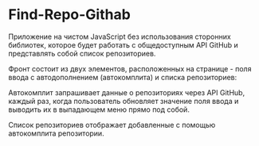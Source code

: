 # Find-Repo-Githab

Приложение на чистом JavaScript без использования сторонних библиотек, которое будет работать с общедоступным API GitHub и представлять собой список репозиториев.

Фронт состоит из двух элементов, расположенных на странице - поля ввода с автодополнением (автокомплита) и списка репозиториев:

Автокомплит запрашивает данные о репозиториях через API GitHub, каждый раз, когда пользователь обновляет значение поля ввода и выводить их в выпадающем меню прямо под собой.

Список репозиториев отображает добавленные с помощью автокомплита репозитории.
